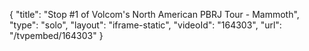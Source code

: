 {
    "title": "Stop #1 of Volcom's North American PBRJ Tour - Mammoth",
    "type": "solo",
    "layout": "iframe-static",
    "videoId": "164303",
    "url": "\/tvpembed\/164303"
}